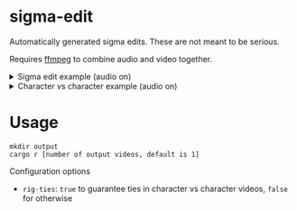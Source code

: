 # sigma-edit
Automatically generated sigma edits. These are not meant to be serious.

Requires [ffmpeg](https://ffmpeg.org) to combine audio and video together.

<details>
<summary>Sigma edit example (audio on)</summary>
  
https://github.com/longwatermelon/sigma-edit/assets/73869536/dc671bb2-bdb9-4c11-a93b-5f0870bf27ab
</details>

<details>
<summary>Character vs character example (audio on)</summary>

https://github.com/longwatermelon/sigma-edit/assets/73869536/a535aa70-1ee6-4d5d-b5ba-730f23f7e367
</details>

# Usage
```
mkdir output
cargo r [number of output videos, default is 1]
```

Configuration options
* `rig-ties`: `true` to guarantee ties in character vs character videos, `false` for otherwise
